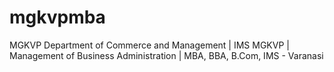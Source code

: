 # mgkvpmba
MGKVP Department of Commerce and Management | IMS MGKVP | Management of Business Administration | MBA, BBA, B.Com, IMS - Varanasi
